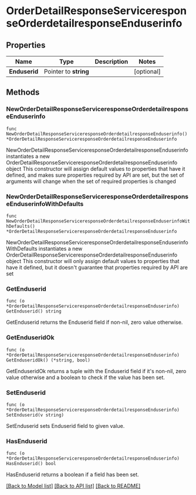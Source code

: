 # OrderDetailResponseServiceresponseOrderdetailresponseEnduserinfo

## Properties

Name | Type | Description | Notes
------------ | ------------- | ------------- | -------------
**Enduserid** | Pointer to **string** |  | [optional] 

## Methods

### NewOrderDetailResponseServiceresponseOrderdetailresponseEnduserinfo

`func NewOrderDetailResponseServiceresponseOrderdetailresponseEnduserinfo() *OrderDetailResponseServiceresponseOrderdetailresponseEnduserinfo`

NewOrderDetailResponseServiceresponseOrderdetailresponseEnduserinfo instantiates a new OrderDetailResponseServiceresponseOrderdetailresponseEnduserinfo object
This constructor will assign default values to properties that have it defined,
and makes sure properties required by API are set, but the set of arguments
will change when the set of required properties is changed

### NewOrderDetailResponseServiceresponseOrderdetailresponseEnduserinfoWithDefaults

`func NewOrderDetailResponseServiceresponseOrderdetailresponseEnduserinfoWithDefaults() *OrderDetailResponseServiceresponseOrderdetailresponseEnduserinfo`

NewOrderDetailResponseServiceresponseOrderdetailresponseEnduserinfoWithDefaults instantiates a new OrderDetailResponseServiceresponseOrderdetailresponseEnduserinfo object
This constructor will only assign default values to properties that have it defined,
but it doesn't guarantee that properties required by API are set

### GetEnduserid

`func (o *OrderDetailResponseServiceresponseOrderdetailresponseEnduserinfo) GetEnduserid() string`

GetEnduserid returns the Enduserid field if non-nil, zero value otherwise.

### GetEnduseridOk

`func (o *OrderDetailResponseServiceresponseOrderdetailresponseEnduserinfo) GetEnduseridOk() (*string, bool)`

GetEnduseridOk returns a tuple with the Enduserid field if it's non-nil, zero value otherwise
and a boolean to check if the value has been set.

### SetEnduserid

`func (o *OrderDetailResponseServiceresponseOrderdetailresponseEnduserinfo) SetEnduserid(v string)`

SetEnduserid sets Enduserid field to given value.

### HasEnduserid

`func (o *OrderDetailResponseServiceresponseOrderdetailresponseEnduserinfo) HasEnduserid() bool`

HasEnduserid returns a boolean if a field has been set.


[[Back to Model list]](../README.md#documentation-for-models) [[Back to API list]](../README.md#documentation-for-api-endpoints) [[Back to README]](../README.md)


